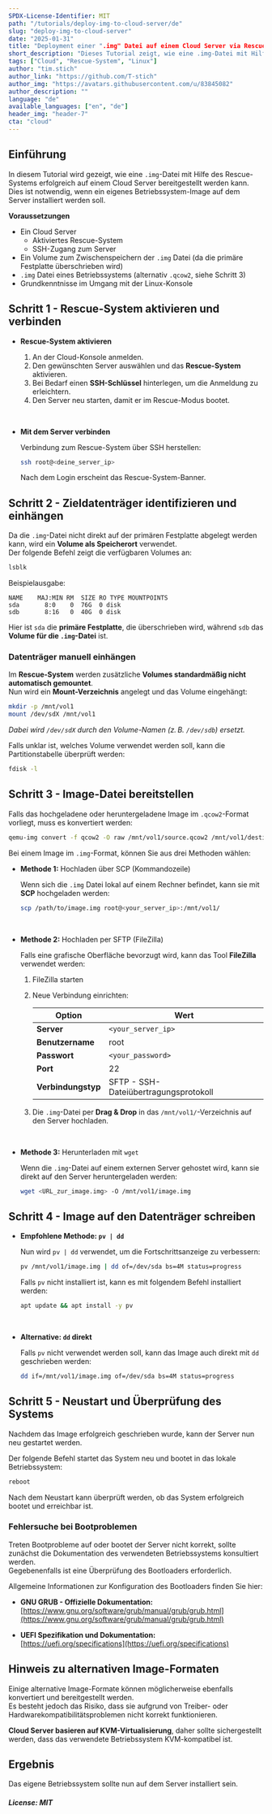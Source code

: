 ```yaml
---
SPDX-License-Identifier: MIT
path: "/tutorials/deploy-img-to-cloud-server/de"
slug: "deploy-img-to-cloud-server"
date: "2025-01-31"
title: "Deployment einer ".img" Datei auf einem Cloud Server via Rescue-System"
short_description: "Dieses Tutorial zeigt, wie eine .img-Datei mit Hilfe des Rescue-Systems erfolgreich auf einem Cloud Server bereitgestellt werden kann."
tags: ["Cloud", "Rescue-System", "Linux"]
author: "tim.stich"
author_link: "https://github.com/T-stich"
author_img: "https://avatars.githubusercontent.com/u/83845082"
author_description: ""
language: "de"
available_languages: ["en", "de"]
header_img: "header-7"
cta: "cloud"
---
```


## Einführung 

In diesem Tutorial wird gezeigt, wie eine `.img`-Datei mit Hilfe des Rescue-Systems erfolgreich auf einem Cloud Server bereitgestellt werden kann.  
Dies ist notwendig, wenn ein eigenes Betriebssystem-Image auf dem Server installiert werden soll.

**Voraussetzungen**

- Ein Cloud Server
  - Aktiviertes Rescue-System
  - SSH-Zugang zum Server
- Ein Volume zum Zwischenspeichern der `.img` Datei (da die primäre Festplatte überschrieben wird)
- `.img` Datei eines Betriebssystems (alternativ `.qcow2`, siehe Schritt 3)
- Grundkenntnisse im Umgang mit der Linux-Konsole

## Schritt 1 - Rescue-System aktivieren und verbinden

* **Rescue-System aktivieren**
  
  1. An der Cloud-Konsole anmelden.
  2. Den gewünschten Server auswählen und das **Rescue-System** aktivieren.
  3. Bei Bedarf einen **SSH-Schlüssel** hinterlegen, um die Anmeldung zu erleichtern.
  4. Den Server neu starten, damit er im Rescue-Modus bootet.

<br>

* **Mit dem Server verbinden**
  
  Verbindung zum Rescue-System über SSH herstellen:
  
  ```bash
  ssh root@<deine_server_ip>
  ```
  
  Nach dem Login erscheint das Rescue-System-Banner.

## Schritt 2 - Zieldatenträger identifizieren und einhängen

Da die `.img`-Datei nicht direkt auf der primären Festplatte abgelegt werden kann, wird ein **Volume als Speicherort** verwendet.  
Der folgende Befehl zeigt die verfügbaren Volumes an:

```bash
lsblk
```

Beispielausgabe:

```
NAME    MAJ:MIN RM  SIZE RO TYPE MOUNTPOINTS
sda       8:0    0  76G  0 disk 
sdb       8:16   0  40G  0 disk 
```

Hier ist `sda` die **primäre Festplatte**, die überschrieben wird, während `sdb` das **Volume für die `.img`-Datei** ist.

### Datenträger manuell einhängen

Im **Rescue-System** werden zusätzliche **Volumes standardmäßig nicht automatisch gemountet**.  
Nun wird ein **Mount-Verzeichnis** angelegt und das Volume eingehängt:

```bash
mkdir -p /mnt/vol1
mount /dev/sdX /mnt/vol1
```

*Dabei wird `/dev/sdX` durch den Volume-Namen (z. B. `/dev/sdb`) ersetzt.*

Falls unklar ist, welches Volume verwendet werden soll, kann die Partitionstabelle überprüft werden:

```bash
fdisk -l
```

## Schritt 3 - Image-Datei bereitstellen

Falls das hochgeladene oder heruntergeladene Image im `.qcow2`-Format vorliegt, muss es konvertiert werden:

```bash
qemu-img convert -f qcow2 -O raw /mnt/vol1/source.qcow2 /mnt/vol1/destination.img
```

Bei einem Image im `.img`-Format, können Sie aus drei Methoden wählen:

* **Methode 1:** Hochladen über SCP (Kommandozeile)
  
  Wenn sich die `.img` Datei lokal auf einem Rechner befindet, kann sie mit **SCP** hochgeladen werden:
  
  ```bash
  scp /path/to/image.img root@<your_server_ip>:/mnt/vol1/
  ```

<br>

* **Methode 2:** Hochladen per SFTP (FileZilla)
  
  Falls eine grafische Oberfläche bevorzugt wird, kann das Tool **FileZilla** verwendet werden:
  
  1. FileZilla starten
  2. Neue Verbindung einrichten:
     
     | Option             | Wert               |
     | ------------------ | ------------------ |
     | **Server**         | `<your_server_ip>` |
     | **Benutzername**   | root               |
     | **Passwort**       | `<your_password>`  |
     | **Port**           | 22                 |
     | **Verbindungstyp** | SFTP - SSH-Dateiübertragungsprotokoll |
  
  3. Die `.img`-Datei per **Drag & Drop** in das `/mnt/vol1/`-Verzeichnis auf den Server hochladen.

<br>

* **Methode 3:** Herunterladen mit `wget`
  
  Wenn die `.img`-Datei auf einem externen Server gehostet wird, kann sie direkt auf den Server heruntergeladen werden:
  
  ```bash
  wget <URL_zur_image.img> -O /mnt/vol1/image.img
  ```

## Schritt 4 - Image auf den Datenträger schreiben

* **Empfohlene Methode: `pv | dd`**
  
  Nun wird `pv | dd` verwendet, um die Fortschrittsanzeige zu verbessern:
  
  ```bash
  pv /mnt/vol1/image.img | dd of=/dev/sda bs=4M status=progress
  ```
  
  Falls `pv` nicht installiert ist, kann es mit folgendem Befehl installiert werden:
  
  ```bash
  apt update && apt install -y pv
  ```

<br>

* **Alternative: `dd` direkt**
  
  Falls `pv` nicht verwendet werden soll, kann das Image auch direkt mit `dd` geschrieben werden:
  
  ```bash
  dd if=/mnt/vol1/image.img of=/dev/sda bs=4M status=progress
  ```

## Schritt 5 - Neustart und Überprüfung des Systems

Nachdem das Image erfolgreich geschrieben wurde, kann der Server nun neu gestartet werden.  

Der folgende Befehl startet das System neu und bootet in das lokale Betriebssystem:

```bash
reboot
```

Nach dem Neustart kann überprüft werden, ob das System erfolgreich bootet und erreichbar ist.

### Fehlersuche bei Bootproblemen
Treten Bootprobleme auf oder bootet der Server nicht korrekt, sollte zunächst die Dokumentation des verwendeten Betriebssystems konsultiert werden.  
Gegebenenfalls ist eine Überprüfung des Bootloaders erforderlich.

Allgemeine Informationen zur Konfiguration des Bootloaders finden Sie hier:
- **GNU GRUB - Offizielle Dokumentation:**  
  [https://www.gnu.org/software/grub/manual/grub/grub.html](https://www.gnu.org/software/grub/manual/grub/grub.html)

- **UEFI Spezifikation und Dokumentation:**  
  [https://uefi.org/specifications](https://uefi.org/specifications)

## Hinweis zu alternativen Image-Formaten
Einige alternative Image-Formate können möglicherweise ebenfalls konvertiert und bereitgestellt werden.  
Es besteht jedoch das Risiko, dass sie aufgrund von Treiber- oder Hardwarekompatibilitätsproblemen nicht korrekt funktionieren.  

**Cloud Server basieren auf KVM-Virtualisierung**, daher sollte sichergestellt werden, dass das verwendete Betriebssystem KVM-kompatibel ist.

## Ergebnis

Das eigene Betriebssystem sollte nun auf dem Server installiert sein.

##### License: MIT

<!--

Contributor's Certificate of Origin

By making a contribution to this project, I certify that:

(a) The contribution was created in whole or in part by me and I have
    the right to submit it under the license indicated in the file; or

(b) The contribution is based upon previous work that, to the best of my
    knowledge, is covered under an appropriate license and I have the
    right under that license to submit that work with modifications,
    whether created in whole or in part by me, under the same license
    (unless I am permitted to submit under a different license), as
    indicated in the file; or

(c) The contribution was provided directly to me by some other person
    who certified (a), (b) or (c) and I have not modified it.

(d) I understand and agree that this project and the contribution are
    public and that a record of the contribution (including all personal
    information I submit with it, including my sign-off) is maintained
    indefinitely and may be redistributed consistent with this project
    or the license(s) involved.

Signed-off-by: [submitter's name and email address here]

-->
